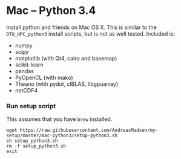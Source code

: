 # Mac – Python 3.4

Install python and friends on Mac OS X. This is similar to the `DTU_HPC_python3`
install scripts, but is not as well tested. Included is:

* numpy
* scipy
* matplotlib (with Qt4, cairo and basemap)
* scikit-learn
* pandas
* PyOpenCL (with mako)
* Theano (with pydot, clBLAS, libgpuarray)
* netCDF4

### Run setup script

This assumes that you have `brew` installed.

```shell
wget https://raw.githubusercontent.com/AndreasMadsen/my-setup/master/mac-python3/setup-python3.sh
sh setup_python3.sh
rm -f setup_python3.sh
exit
```
